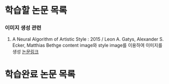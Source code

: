 # 학습할 논문 목록
### 이미지 생성 관련
1. A Neural Algorithm of Artistic Style : 2015 / Leon A. Gatys, Alexander S. Ecker, Matthias Bethge
content image와 style image를 이용하여 이미지를 생성
[논문링크][j_link001]

# 학습완료 논문 목록
 
[j_link001]: <https://arxiv.org/pdf/1508.06576.pd>

